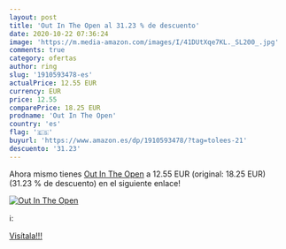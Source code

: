 ```yaml
---
layout: post
title: 'Out In The Open al 31.23 % de descuento'
date: 2020-10-22 07:36:24
image: 'https://m.media-amazon.com/images/I/41DUtXqe7KL._SL200_.jpg'
comments: true
category: ofertas
author: ring
slug: '1910593478-es'
actualPrice: 12.55 EUR
currency: EUR
price: 12.55
comparePrice: 18.25 EUR
prodname: 'Out In The Open'
country: 'es'
flag: '🇪🇸'
buyurl: 'https://www.amazon.es/dp/1910593478/?tag=tolees-21'
descuento: '31.23'
---
```


Ahora mismo tienes [Out In The Open](https://www.amazon.es/dp/1910593478/?tag=tolees-21) a 12.55 EUR (original: 18.25 EUR) (31.23 %  de descuento) en el siguiente enlace!

[![Out In The Open](https://m.media-amazon.com/images/I/41DUtXqe7KL._SL200_.jpg)](https://www.amazon.es/dp/1910593478/?tag=tolees-21)

ℹ️:


[Visítala!!!](https://www.amazon.es/dp/1910593478/?tag=tolees-21)
